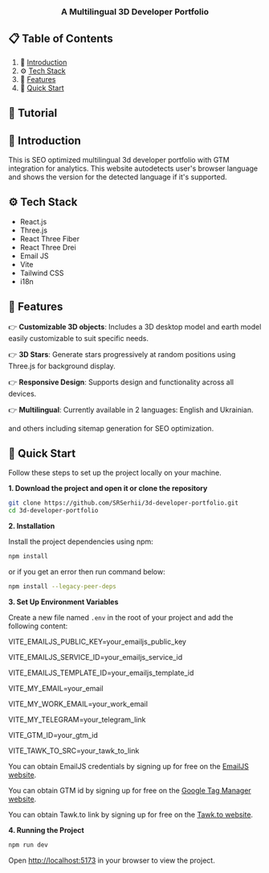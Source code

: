<div align="center">
  <br />

  <h3 align="center">A Multilingual 3D Developer Portfolio</h3>

</div>

## 📋 <a name="table">Table of Contents</a>

1. 🤖 [Introduction](#introduction)
2. ⚙️ [Tech Stack](#tech-stack)
3. 🔋 [Features](#features)
4. 🚙 [Quick Start](#quick-start)

## 🚨 Tutorial


## <a name="introduction">🤖 Introduction</a>

This is SEO optimized multilingual 3d developer portfolio with GTM integration for analytics. This website autodetects user's browser language and shows the version for the detected language if it's supported.


## <a name="tech-stack">⚙️ Tech Stack</a>

- React.js
- Three.js
- React Three Fiber
- React Three Drei
- Email JS
- Vite
- Tailwind CSS
- i18n


## <a name="features">🔋 Features</a>

👉 **Customizable 3D objects**: Includes a 3D desktop model and earth model easily customizable to suit specific needs.

👉 **3D Stars**: Generate stars progressively at random positions using Three.js for background display.

👉 **Responsive Design**: Supports design and functionality across all devices.

👉 **Multilingual**: Currently available in 2 languages: English and Ukrainian.

and others including sitemap generation for SEO optimization.


## <a name="quick-start">🚙 Quick Start</a>

Follow these steps to set up the project locally on your machine.

**1. Download the project and open it or clone the repository**

```bash
git clone https://github.com/SRSerhii/3d-developer-portfolio.git
cd 3d-developer-portfolio
```

**2. Installation**

Install the project dependencies using npm:

```bash
npm install
```
or if you get an error then run command below:

```bash
npm install --legacy-peer-deps
```

**3. Set Up Environment Variables**

Create a new file named `.env` in the root of your project and add the following content:

VITE_EMAILJS_PUBLIC_KEY=your_emailjs_public_key

VITE_EMAILJS_SERVICE_ID=your_emailjs_service_id

VITE_EMAILJS_TEMPLATE_ID=your_emailjs_template_id

VITE_MY_EMAIL=your_email

VITE_MY_WORK_EMAIL=your_work_email

VITE_MY_TELEGRAM=your_telegram_link

VITE_GTM_ID=your_gtm_id

VITE_TAWK_TO_SRC=your_tawk_to_link



You can obtain EmailJS credentials by signing up for free on the [EmailJS website](https://www.emailjs.com/).

You can obtain GTM id by signing up for free on the [Google Tag Manager website](https://tagmanager.google.com/).

You can obtain Tawk.to link by signing up for free on the [Tawk.to website](https://www.tawk.to/).


**4. Running the Project**

```bash
npm run dev
```

Open [http://localhost:5173](http://localhost:5173) in your browser to view the project.

